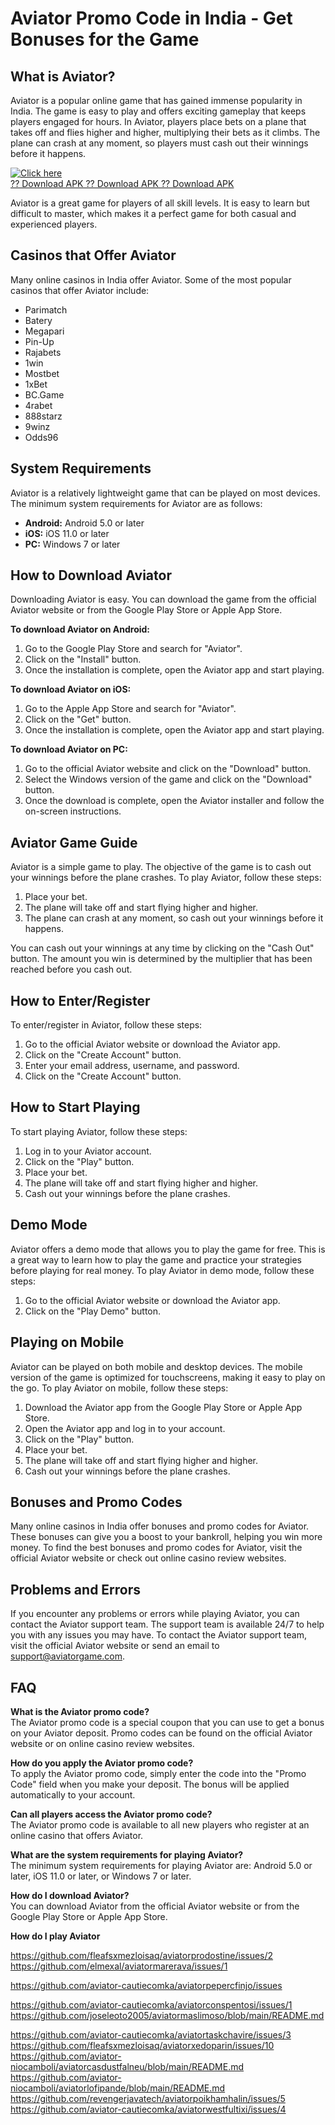 # Aviator Promo Code in India - Get Bonuses for the Game

## What is Aviator?

Aviator is a popular online game that has gained immense popularity in
India. The game is easy to play and offers exciting gameplay that keeps
players engaged for hours. In Aviator, players place bets on a plane
that takes off and flies higher and higher, multiplying their bets as it
climbs. The plane can crash at any moment, so players must cash out
their winnings before it happens.

[![Click
here](https://readscoops.com/wp-content/uploads/2023/03/Readscoop-aviator-1-1.jpg)](https://traff.sbs/deff?key=aviator+bonus+code)\
[?? Download APK ?? Download APK ?? Download
APK](https://traff.sbs/deff?key=aviator+bonus+code)

Aviator is a great game for players of all skill levels. It is easy to
learn but difficult to master, which makes it a perfect game for both
casual and experienced players.

## Casinos that Offer Aviator

Many online casinos in India offer Aviator. Some of the most popular
casinos that offer Aviator include:

-   Parimatch
-   Batery
-   Megapari
-   Pin-Up
-   Rajabets
-   1win
-   Mostbet
-   1xBet
-   BC.Game
-   4rabet
-   888starz
-   9winz
-   Odds96

## System Requirements

Aviator is a relatively lightweight game that can be played on most
devices. The minimum system requirements for Aviator are as follows:

-   **Android:** Android 5.0 or later
-   **iOS:** iOS 11.0 or later
-   **PC:** Windows 7 or later

## How to Download Aviator

Downloading Aviator is easy. You can download the game from the official
Aviator website or from the Google Play Store or Apple App Store.

**To download Aviator on Android:**

1.  Go to the Google Play Store and search for "Aviator".
2.  Click on the "Install" button.
3.  Once the installation is complete, open the Aviator app and start
    playing.

**To download Aviator on iOS:**

1.  Go to the Apple App Store and search for "Aviator".
2.  Click on the "Get" button.
3.  Once the installation is complete, open the Aviator app and start
    playing.

**To download Aviator on PC:**

1.  Go to the official Aviator website and click on the "Download"
    button.
2.  Select the Windows version of the game and click on the
    "Download" button.
3.  Once the download is complete, open the Aviator installer and follow
    the on-screen instructions.

## Aviator Game Guide

Aviator is a simple game to play. The objective of the game is to cash
out your winnings before the plane crashes. To play Aviator, follow
these steps:

1.  Place your bet.
2.  The plane will take off and start flying higher and higher.
3.  The plane can crash at any moment, so cash out your winnings before
    it happens.

You can cash out your winnings at any time by clicking on the "Cash
Out" button. The amount you win is determined by the multiplier that
has been reached before you cash out.

## How to Enter/Register

To enter/register in Aviator, follow these steps:

1.  Go to the official Aviator website or download the Aviator app.
2.  Click on the "Create Account" button.
3.  Enter your email address, username, and password.
4.  Click on the "Create Account" button.

## How to Start Playing

To start playing Aviator, follow these steps:

1.  Log in to your Aviator account.
2.  Click on the "Play" button.
3.  Place your bet.
4.  The plane will take off and start flying higher and higher.
5.  Cash out your winnings before the plane crashes.

## Demo Mode

Aviator offers a demo mode that allows you to play the game for free.
This is a great way to learn how to play the game and practice your
strategies before playing for real money. To play Aviator in demo mode,
follow these steps:

1.  Go to the official Aviator website or download the Aviator app.
2.  Click on the "Play Demo" button.

## Playing on Mobile

Aviator can be played on both mobile and desktop devices. The mobile
version of the game is optimized for touchscreens, making it easy to
play on the go. To play Aviator on mobile, follow these steps:

1.  Download the Aviator app from the Google Play Store or Apple App
    Store.
2.  Open the Aviator app and log in to your account.
3.  Click on the "Play" button.
4.  Place your bet.
5.  The plane will take off and start flying higher and higher.
6.  Cash out your winnings before the plane crashes.

## Bonuses and Promo Codes

Many online casinos in India offer bonuses and promo codes for Aviator.
These bonuses can give you a boost to your bankroll, helping you win
more money. To find the best bonuses and promo codes for Aviator, visit
the official Aviator website or check out online casino review websites.

## Problems and Errors

If you encounter any problems or errors while playing Aviator, you can
contact the Aviator support team. The support team is available 24/7 to
help you with any issues you may have. To contact the Aviator support
team, visit the official Aviator website or send an email to
support@aviatorgame.com.

## FAQ

**What is the Aviator promo code?**\
The Aviator promo code is a special coupon that you can use to get a
bonus on your Aviator deposit. Promo codes can be found on the official
Aviator website or on online casino review websites.

**How do you apply the Aviator promo code?**\
To apply the Aviator promo code, simply enter the code into the
"Promo Code" field when you make your deposit. The bonus will be
applied automatically to your account.

**Can all players access the Aviator promo code?**\
The Aviator promo code is available to all new players who register at
an online casino that offers Aviator.

**What are the system requirements for playing Aviator?**\
The minimum system requirements for playing Aviator are: Android 5.0 or
later, iOS 11.0 or later, or Windows 7 or later.

**How do I download Aviator?**\
You can download Aviator from the official Aviator website or from the
Google Play Store or Apple App Store.

**How do I play Aviator**

https://github.com/fleafsxmezloisaq/aviatorprodostine/issues/2
https://github.com/elmexal/aviatormarerava/issues/1

https://github.com/aviator-cautiecomka/aviatorpepercfinjo/issues

https://github.com/aviator-cautiecomka/aviatorconspentosi/issues/1
https://github.com/joseleoto2005/aviatormaslimoso/blob/main/README.md


https://github.com/aviator-cautiecomka/aviatortaskchavire/issues/3
https://github.com/fleafsxmezloisaq/aviatorxedoparin/issues/10
https://github.com/aviator-niocamboli/aviatorcasdustfalneu/blob/main/README.md
https://github.com/aviator-niocamboli/aviatorlofipande/blob/main/README.md
https://github.com/revengerjavatech/aviatorpoikhamhalin/issues/5
https://github.com/aviator-cautiecomka/aviatorwestfultixi/issues/4
